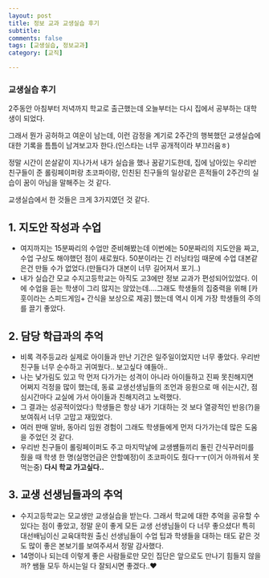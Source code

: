 ```yaml
---
layout: post
title: 정보 교과 교생실습 후기
subtitle: 
comments: false
tags: [교생실습, 정보교과]
category: [교직]

---
```


### 교생실습 후기
2주동안 아침부터 저녁까지 학교로 출근했는데 오늘부터는 다시 집에서 공부하는 대학생이 되었다.

그래서 뭔가 공허하고 여운이 남는데, 이런 감정을 계기로 2주간의 행복했던 교생실습에 대한 기록을 틈틈이 남겨보고자 한다.(인스타는 너무 공개적이라 부끄러움ㅎ)

정말 시간이 쏜살같이 지나가서 내가 실습을 했나 꿈같기도한데, 집에 남아있는 우리반 친구들이 준 롤링페이퍼랑 초코파이랑, 인친된 친구들의 일상같은 흔적들이 2주간의 실습이 꿈이 아님을 말해주는 것 같다.

교생실습에서 한 것들은 크게 3가지였던 것 같다.

## 1. 지도안 작성과 수업
- 여지까지는 15분짜리의 수업만 준비해봤는데 이번에는 50분짜리의 지도안을 짜고, 수업 구상도 해야했던 점이 새로웠다. 50분이라는 긴 러닝타임 때문에 수업 대본같은건 만들 수가 없었다.(만들다가 대본이 너무 길어져서 포기..)
- 내가 실습간 모교 수지고등학교는 아직도 고3에만 정보 교과가 편성되어있었다. 이에 수업을 듣는 학생이 그리 많지는 않았는데....그래도 학생들의 집중력을 위해 [카훗이라는 스피드게임+ 간식을 보상으로 제공] 했는데 역시 이게 가장 학생들의 주의를 끌기 좋았다. 

## 2. 담당 학급과의 추억
- 비록 격주등교라 실제로 아이들과 만난 기간은 일주일이었지만 너무 좋았다. 우리반 친구들 너무 순수하고 귀여웠다.. 보고싶다 얘들아..
- 나는 낯가림도 있고 막 먼저 다가가는 성격이 아니라 아이들하고 진짜 못친해지면 어쩌지 걱정을 많이 했는데, 동료 교생선생님들의 조언과 응원으로 매 쉬는시간, 점심시간마다 교실에 가서 아이들과 친해지려고 노력했다.
- 그 결과는 성공적이었다:) 학생들은 항상 내가 기대하는 것 보다 열광적인 반응(?)을 보여줘서 너무 고맙고 재밌었다. 
- 여러 판매 알바, 동아리 임원 경험이 그래도 학생들에게 먼저 다가가는데 많은 도움을 주었던 것 같다. 
- 우리반 친구들이 롤링페이퍼도 주고 마지막날에 교생썜들끼리 돌린 간식꾸러미를 줬을 때 학생 한 명(실명언급은 안할예정)이 초코파이도 줬다ㅜㅜ(이거 아까워서 못먹는중)
<strong>다시 학교 가고싶다..</strong>

## 3. 교생 선생님들과의 추억
- 수지고등학교는 모교생만 교생실습을 받는다. 그래서 학교에 대한 추억을 공유할 수 있다는 점이 좋았고, 정말 운이 좋게 모든 교생 선생님들이 다 너무 좋으셨다! 특히 대선배님이신 교육대학원 출신 선생님들이 수업 팁과 학생들을 대하는 태도 같은 것도 많이 좋은 본보기를 보여주셔서 정말 감사했다.
- 14명이나 되는데 이렇게 좋은 사람들로만 모인 집단은 앞으로도 만나기 힘들지 않을까? 쌤들 모두 하시는일 다 잘되시면 좋겠다..♥

